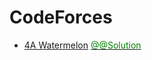 # CodeForces
- [4A Watermelon](https://codeforces.com/problemset/problem/4/A)
[<span style="color: green">@@Solution</span>](https://github.com/Masum-SM/CodeForces/blob/main/Difficulty-800/A_Watermelon.cpp)
